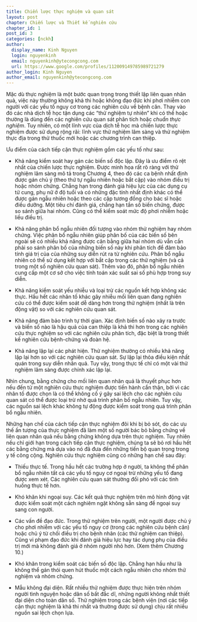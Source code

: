 ```yaml
---
title: Chiến lược thực nghiệm và quan sát
layout: post
chapter: Chiến lược và Thiết kế nghiên cứu
chapter_id: 1
post_id: 3
categories: [nckh]
author:
  display_name: Kinh Nguyen
  login: nguyenkinh
  email: nguyenkinh@ytecongcong.com
  url: https://www.google.com/profiles/112009149785989721279
author_login: Kinh Nguyen
author_email: nguyenkinh@ytecongcong.com
---
```


Mặc dù thực nghiệm là một bước quan trọng trong thiết lập liên quan nhân quả, việc này thường không khả thi hoặc không đạo đức khi phơi nhiễm con người với các yếu tố nguy cơ trong các nghiên cứu về bệnh căn. Thay vào đó các nhà dịch tễ học tận dụng các “thử nghiệm tự nhiên” khi có thể hoặc thường là dùng đến các nghiên cứu quan sát phân tích hoặc _chuẩn thực nghiệm_. Tuy nhiên, có một lĩnh vực của dịch tễ học mà chiến lược thực nghiệm được sử dụng rộng rãi: lĩnh vực thử nghiệm lâm sàng và thử nghiệm thực địa trong thử thuốc mới hoặc các chương trình can thiệp.

Ưu điểm của cách tiếp cận thực nghiệm gồm các yếu tố như sau:

*   Khả năng kiểm soát hay gán các biến số độc lập. Đây là ưu điểm rõ rệt nhất của chiến lược thực nghiệm. Được minh họa rất rõ ràng với thử nghiệm lâm sàng mô tả trong Chương 4, theo đó các ca bệnh nhất định được gán chủ ý (theo thứ tự ngẫu nhiên hoặc bắt cặp) vào nhóm điều trị hoặc nhóm chứng. Chẳng hạn trong đánh giá hiệu lực của các dụng cụ tử cung, phụ nữ ở độ tuổi và có những đặc tính nhất định khác có thể được gán ngẫu nhiên hoặc theo các cặp tương đồng cho bác sĩ hoặc điều dưỡng. Một tiêu chí đánh giá, chẳng hạn tần số biến chứng, được so sánh giữa hai nhóm. Cũng có thể kiểm soát mức độ phơi nhiễm hoặc liều điều trị.

*   Khả năng phân bổ ngẫu nhiên đối tượng vào nhóm thử nghiệm hay nhóm chứng. Việc phân bổ ngẫu nhiên giúp phân bố của các biến số bên ngoài sẽ có nhiều khả năng được cân bằng giữa hai nhóm dù vẫn cần phải so sánh phân bố của những biến số này khi phân tích để đảm bảo tính giá trị của của những suy diễn rút ra từ nghiên cứu. Phân bổ ngẫu nhiên có thể sử dụng kết hợp với bắt cặp trong các thử nghiệm (và cả trong một số nghiên cứu quan sát). Thêm vào đó, phân bổ ngẫu nhiên cung cấp một cơ sở cho việc tính toán xác suất sai số phù hợp trong suy diễn.

*   Khả năng kiểm soát yếu nhiễu và loại trừ các nguồn kết hợp không xác thực. Hầu hết các nhân tố khác gây nhiễu mối liên quan đang nghiên cứu có thể được kiểm soát dễ dàng hơn trong thử nghiệm (nhất là trên động vật) so với các nghiên cứu quan sát.

*   Khả năng đảm bảo trình tự thời gian. Xác định biến số nào xảy ra trước và biến số nào là hậu quả của can thiệp là khả thi hơn trong các nghiên cứu thực nghiệm so với các nghiên cứu phân tích, đặc biệt là trong thiết kế nghiên cứu bệnh-chứng và đoàn hệ.

*   Khả năng lập lại các phát hiện. Thử nghiệm thường có nhiều khả năng lập lại hơn so với các nghiên cứu quan sát. Sự lập lại thỏa điều kiện nhất quán trong suy diễn nhân quả. Tuy vậy, trong thực tế chỉ có một vài thử nghiệm lâm sàng được chính xác lập lại.

Nhìn chung, bằng chứng cho mối liên quan nhân quả là thuyết phục hơn nếu đến từ một nghiên cứu thực nghiệm được tiến hành cẩn thận, bởi vì các nhân tố được chọn là có thể không cố ý gây sai lệch cho các nghiên cứu quan sát có thể được loại trừ nhờ quá trình phân bổ ngẫu nhiên. Tuy vậy, các nguồn sai lệch khác không tự động được kiểm soát trong quá trình phân bổ ngẫu nhiên.

Những hạn chế của cách tiếp cận thực nghiệm đôi khi bị bỏ sót, do các ưu thế ấn tượng của thực nghiệm đã làm một số người bác bỏ bằng chứng về liên quan nhân quả nếu bằng chứng không dựa trên thực nghiệm. Tuy nhiên nếu chỉ giới hạn trong cách tiếp cận thực nghiệm, chúng ta sẽ bỏ rơi hầu hết các bằng chứng mà dựa vào nó đã đưa đến những tiến bộ quan trọng trong y tế công cộng. Nghiên cứu thực nghiệm cũng có những hạn chế sau đây:

*   Thiếu thực tế. Trong hầu hết các trường hợp ở người, ta không thể phân bổ ngẫu nhiên tất cả các yếu tố nguy cơ ngoại trừ những yếu tố đang được xem xét. Các nghiên cứu quan sát thường đối phó với các tình huống thực tế hơn.

*   Khó khăn khi ngoại suy. Các kết quả thực nghiệm trên mô hình động vật được kiểm soát một cách nghiêm ngặt không sẵn sàng để ngoại suy sang con người.

*   Các vấn đề đạo đức. Trong thử nghiệm trên người, một người được chủ ý cho phơi nhiễm với các yếu tố nguy cơ (trong các nghiên cứu bệnh căn) hoặc chủ ý từ chối điều trị cho bệnh nhân (các thử nghiệm can thiệp). Cũng vi phạm đạo đức khi đánh giá hiệu lực hay tác dụng phụ của điều trị mới mà không đánh giá ở nhóm người nhỏ hơn. (Xem thêm Chương 10.)

*   Khó khăn trong kiểm soát các biến số độc lập. Chẳng hạn hầu như là không thể gán thói quen hút thuốc một cách ngẫu nhiên cho nhóm thử nghiệm và nhóm chứng.

*   Mẫu không đại diện. Rất nhiều thử nghiệm được thực hiện trên nhóm người tình nguyện hoặc dân số bất đắc dĩ, những người không nhất thiết đại diện cho toàn dân số. Thử nghiệm trong các bệnh viện (nơi các tiếp cận thực nghiệm là khả thi nhất và thường được sử dụng) chịu rất nhiều nguồn sai lệch chọn lựa.
